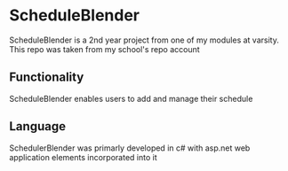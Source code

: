 # ScheduleBlender
ScheduleBlender is a 2nd year project from one of my modules at varsity. This repo was taken from my school's repo account
## Functionality
ScheduleBlender enables users to add and manage their schedule
## Language
SchedulerBlender was primarly developed in c# with asp.net web application elements incorporated into it
